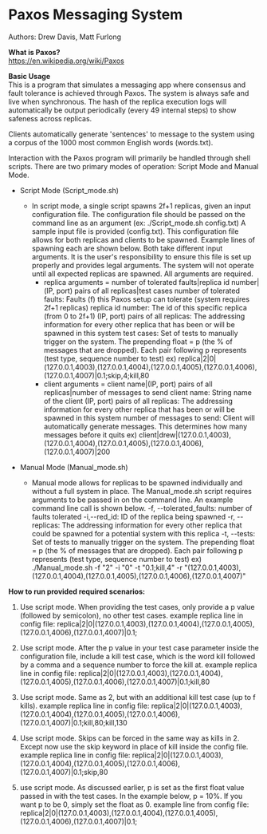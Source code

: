 # Paxos Messaging System
Authors: Drew Davis, Matt Furlong

**What is Paxos?**  
https://en.wikipedia.org/wiki/Paxos


**Basic Usage**  
This is a program that simulates a messaging app where consensus and fault tolerance is achieved through Paxos. The system is always safe and live when synchronous. The hash of the replica execution logs will automatically be output periodically (every 49 internal steps) to show safeness across replicas.

Clients automatically generate 'sentences' to message to the system using a corpus of the 1000 most common English words (words.txt).

Interaction with the Paxos program will primarily be handled through shell scripts. There are two primary modes of operation: Script Mode and Manual Mode.



* Script Mode (Script_mode.sh)
  * In script mode, a single script spawns 2f+1 replicas, given an input configuration file. The configuration file should be passed on the command line as an argument (ex: ./Script_mode.sh config.txt) A sample input file is provided (config.txt). This configuration file allows for both replicas and clients to be spawned. Example lines of spawning each are shown below. Both take different input arguments. It is the user's responsibility to ensure this file is set up properly and provides legal arguments. The system will not operate until all expected replicas are spawned. All arguments are required.
    * replica arguments = number of tolerated faults|replica id number|(IP, port) pairs of all replicas|test cases
      number of tolerated faults: Faults (f) this Paxos setup can tolerate (system requires 2f+1 replicas)
      replica id number: The id of this specific replica (from 0 to 2f+1)
      (IP, port) pairs of all replicas: The addressing information for every other replica that has been or will be spawned in this system
      test cases: Set of tests to manually trigger on the system. The prepending float = p (the % of messages that are dropped). Each pair following p represents (test type, sequence number to test)
      ex) replica|2|0|(127.0.0.1,4003),(127.0.0.1,4004),(127.0.0.1,4005),(127.0.0.1,4006),(127.0.0.1,4007)|0.1;skip,4;kill,80
    * client arguments  = client name|(IP, port) pairs of all replicas|number of messages to send
      client name: String name of the client
      (IP, port) pairs of all replicas: The addressing information for every other replica that has been or will be spawned in this system
      number of messages to send: Client will automatically generate messages. This determines how many messages before it quits
      ex) client|drew|(127.0.0.1,4003),(127.0.0.1,4004),(127.0.0.1,4005),(127.0.0.1,4006),(127.0.0.1,4007)|200

* Manual Mode (Manual_mode.sh)
  * Manual mode allows for replicas to be spawned individually and without a full system in place. The Manual_mode.sh script requires arguments to be passed in on the command line. An example command line call is shown below.
  -f, --tolerated_faults: number of faults tolerated
  -i,--red_id: ID of the replica being spawned
  -r, --replicas: The addressing information for every other replica that could be spawned for a potential system with this replica
  -t, --tests: Set of tests to manually trigger on the system. The prepending float = p (the % of messages that are dropped). Each pair following p represents (test type, sequence number to test)
  ex) ./Manual_mode.sh -f "2" -i "0" -t "0.1;kill,4" -r "(127.0.0.1,4003),(127.0.0.1,4004),(127.0.0.1,4005),(127.0.0.1,4006),(127.0.0.1,4007)"





**How to run provided required scenarios:**

1. Use script mode. When providing the test cases, only provide a p value (followed by semicolon), no other test cases.
  example replica line in config file: replica|2|0|(127.0.0.1,4003),(127.0.0.1,4004),(127.0.0.1,4005),(127.0.0.1,4006),(127.0.0.1,4007)|0.1;

2. Use script mode. After the p value in your test case parameter inside the configuration file, include a kill test case, which is the word kill followed by a comma and a sequence number to force the kill at. example replica line in config file: replica|2|0|(127.0.0.1,4003),(127.0.0.1,4004),(127.0.0.1,4005),(127.0.0.1,4006),(127.0.0.1,4007)|0.1;kill,80

3. Use script mode. Same as 2, but with an additional kill test case (up to f kills). example replica line in config file: replica|2|0|(127.0.0.1,4003),(127.0.0.1,4004),(127.0.0.1,4005),(127.0.0.1,4006),(127.0.0.1,4007)|0.1;kill,80;kill,130

4. Use script mode. Skips can be forced in the same way as kills in 2. Except now use the skip keyword in place of kill inside the config file. example replica line in config file: replica|2|0|(127.0.0.1,4003),(127.0.0.1,4004),(127.0.0.1,4005),(127.0.0.1,4006),(127.0.0.1,4007)|0.1;skip,80

5. use script mode. As discussed earlier, p is set as the first float value passed in with the test cases. In the example below, p = 10%. If you want p to be 0, simply set the float as 0. example line from config file:  replica|2|0|(127.0.0.1,4003),(127.0.0.1,4004),(127.0.0.1,4005),(127.0.0.1,4006),(127.0.0.1,4007)|0.1;
